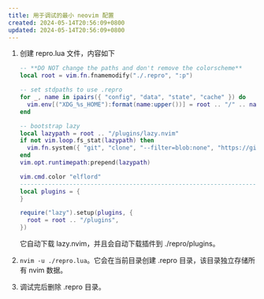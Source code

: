 ```yaml
---
title: 用于调试的最小 neovim 配置
created: 2024-05-14T20:56:09+0800
updated: 2024-05-14T20:56:09+0800
---
```



1. 创建 repro.lua 文件，内容如下

    ```lua
    -- **DO NOT change the paths and don't remove the colorscheme**
    local root = vim.fn.fnamemodify("./.repro", ":p")

    -- set stdpaths to use .repro
    for _, name in ipairs({ "config", "data", "state", "cache" }) do
      vim.env[("XDG_%s_HOME"):format(name:upper())] = root .. "/" .. name
    end

    -- bootstrap lazy
    local lazypath = root .. "/plugins/lazy.nvim"
    if not vim.loop.fs_stat(lazypath) then
      vim.fn.system({ "git", "clone", "--filter=blob:none", "https://github.com/folke/lazy.nvim.git", lazypath, })
    end
    vim.opt.runtimepath:prepend(lazypath)

    vim.cmd.color "elflord"
    --------------------------------------------------------------------------------
    local plugins = {
    }

    require("lazy").setup(plugins, {
      root = root .. "/plugins",
    })
    ```

    它自动下载 lazy.nvim，并且会自动下载插件到 ./repro/plugins。

2. `nvim -u ./repro.lua`。它会在当前目录创建 .repro 目录，该目录独立存储所有 nvim 数据。
3. 调试完后删除 .repro 目录。

